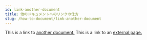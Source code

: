 ```yaml
---
id: link-another-document
title: 他のドキュメントへのリンクの仕方
slug: /how-to-document/link-another-document
---
```


This is a link to [another document.](syntax.md) This is a link to an [external page.](http://www.example.com/)
